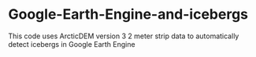 # Google-Earth-Engine-and-icebergs
This code uses ArcticDEM version 3 2 meter strip data to automatically detect icebergs in Google Earth Engine

